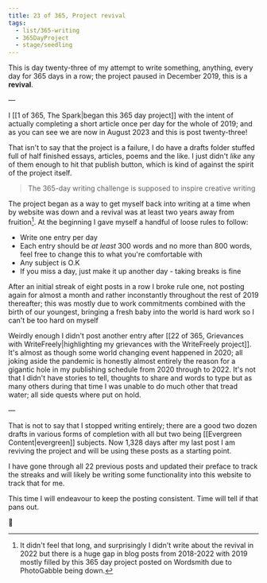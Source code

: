 ```yaml
---
title: 23 of 365, Project revival
tags:
  - list/365-writing
  - 365DayProject
  - stage/seedling
---
```



This is day twenty-three of my attempt to write something, anything, every day for 365 days in a row; the project paused in December 2019, this is a **revival**.

—

I [[1 of 365, The Spark|began this 365 day project]] with the intent of actually completing a short article once per day for the whole of 2019; and as you can see we are now in August 2023 and this is post twenty-three!

That isn't to say that the project is a failure, I do have a drafts folder stuffed full of half finished essays, articles, poems and the like. I just didn't _like_ any of them enough to hit that publish button, which is kind of against the spirit of the project itself.

> The 365-day writing challenge is supposed to inspire creative writing

The project began as a way to get myself back into writing at a time when by website was down and a revival was at least two years away from fruition[^1]. At the beginning I gave myself a handful of loose rules to follow:

- Write one entry per day
- Each entry should be _at least_ 300 words and no more than 800 words, feel free to change this to what you're comfortable with
- Any subject is O.K
- If you miss a day, just make it up another day - taking breaks is fine

After an initial streak of eight posts in a row I broke rule one, not posting again for almost a month and rather inconstantly throughout the rest of 2019 thereafter; this was mostly due to work commitments combined with the birth of our youngest, bringing a fresh baby into the world is hard work so I can't be too hard on myself

Weirdly enough I didn't post another entry after [[22 of 365, Grievances with WriteFreely|highlighting my grievances with the WriteFreely project]]. It's almost as though some world changing event happened in 2020; all joking aside the pandemic is honestly almost entirely the reason for a gigantic hole in my publishing schedule from 2020 through to 2022. It's not that I didn't have stories to tell, thoughts to share and words to type but as many others during that time I was unable to do much other that tread water; all side quests where put on hold.

—

That is not to say that I stopped writing entirely; there are a good two dozen drafts in various forms of completion with all but two being [[Evergreen Content|evergreen]] subjects. Now 1,328 days after my last post I am reviving the project and will be using these posts as a starting point.

I have gone through all 22 previous posts and updated their preface to track the streaks and will likely be writing some functionality into this website to track that for me.

This time I will endeavour to keep the posting consistent. Time will tell if that pans out.

🌻

[^1]: It didn't feel that long, and surprisingly I didn't write about the revival in 2022 but there is a huge gap in blog posts from 2018-2022 with 2019 mostly filled by this 365 day project posted on Wordsmith due to PhotoGabble being down.